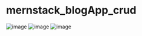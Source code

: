 ﻿# mernstack_blogApp_crud
![image](https://github.com/user-attachments/assets/ad011387-9f6e-4a5d-89ca-96954e1155f3)
![image](https://github.com/user-attachments/assets/d7d00d40-a5d7-4582-9832-38e276ca2e1a)
![image](https://github.com/user-attachments/assets/eada6109-01a2-4898-b2d7-e688be26b90c)

